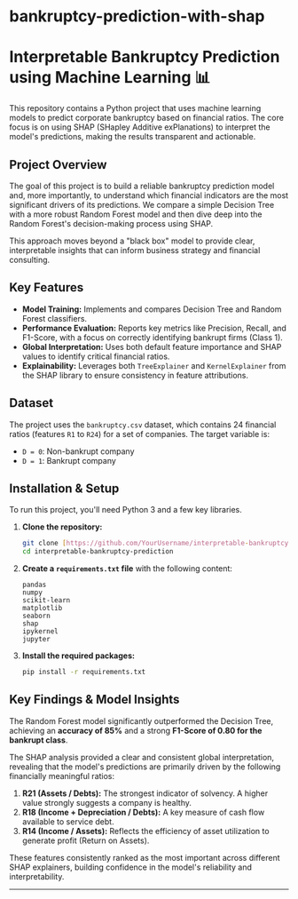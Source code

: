 # bankruptcy-prediction-with-shap

# Interpretable Bankruptcy Prediction using Machine Learning 📊

This repository contains a Python project that uses machine learning models to predict corporate bankruptcy based on financial ratios. The core focus is on using SHAP (SHapley Additive exPlanations) to interpret the model's predictions, making the results transparent and actionable.

## Project Overview

The goal of this project is to build a reliable bankruptcy prediction model and, more importantly, to understand which financial indicators are the most significant drivers of its predictions. We compare a simple Decision Tree with a more robust Random Forest model and then dive deep into the Random Forest's decision-making process using SHAP.

This approach moves beyond a "black box" model to provide clear, interpretable insights that can inform business strategy and financial consulting.

## Key Features

* **Model Training:** Implements and compares Decision Tree and Random Forest classifiers.
* **Performance Evaluation:** Reports key metrics like Precision, Recall, and F1-Score, with a focus on correctly identifying bankrupt firms (Class 1).
* **Global Interpretation:** Uses both default feature importance and SHAP values to identify critical financial ratios.
* **Explainability:** Leverages both `TreeExplainer` and `KernelExplainer` from the SHAP library to ensure consistency in feature attributions.

## Dataset

The project uses the `bankruptcy.csv` dataset, which contains 24 financial ratios (features `R1` to `R24`) for a set of companies. The target variable is:
* `D = 0`: Non-bankrupt company
* `D = 1`: Bankrupt company

## Installation & Setup

To run this project, you'll need Python 3 and a few key libraries.

1.  **Clone the repository:**
    ```bash
    git clone [https://github.com/YourUsername/interpretable-bankruptcy-prediction.git](https://github.com/YourUsername/interpretable-bankruptcy-prediction.git)
    cd interpretable-bankruptcy-prediction
    ```

2.  **Create a `requirements.txt` file** with the following content:
    ```
    pandas
    numpy
    scikit-learn
    matplotlib
    seaborn
    shap
    ipykernel
    jupyter
    ```

3.  **Install the required packages:**
    ```bash
    pip install -r requirements.txt
    ```

## Key Findings & Model Insights

The Random Forest model significantly outperformed the Decision Tree, achieving an **accuracy of 85%** and a strong **F1-Score of 0.80 for the bankrupt class**.

The SHAP analysis provided a clear and consistent global interpretation, revealing that the model's predictions are primarily driven by the following financially meaningful ratios:

1.  **R21 (Assets / Debts):** The strongest indicator of solvency. A higher value strongly suggests a company is healthy.
2.  **R18 (Income + Depreciation / Debts):** A key measure of cash flow available to service debt.
3.  **R14 (Income / Assets):** Reflects the efficiency of asset utilization to generate profit (Return on Assets).

These features consistently ranked as the most important across different SHAP explainers, building confidence in the model's reliability and interpretability.

---
